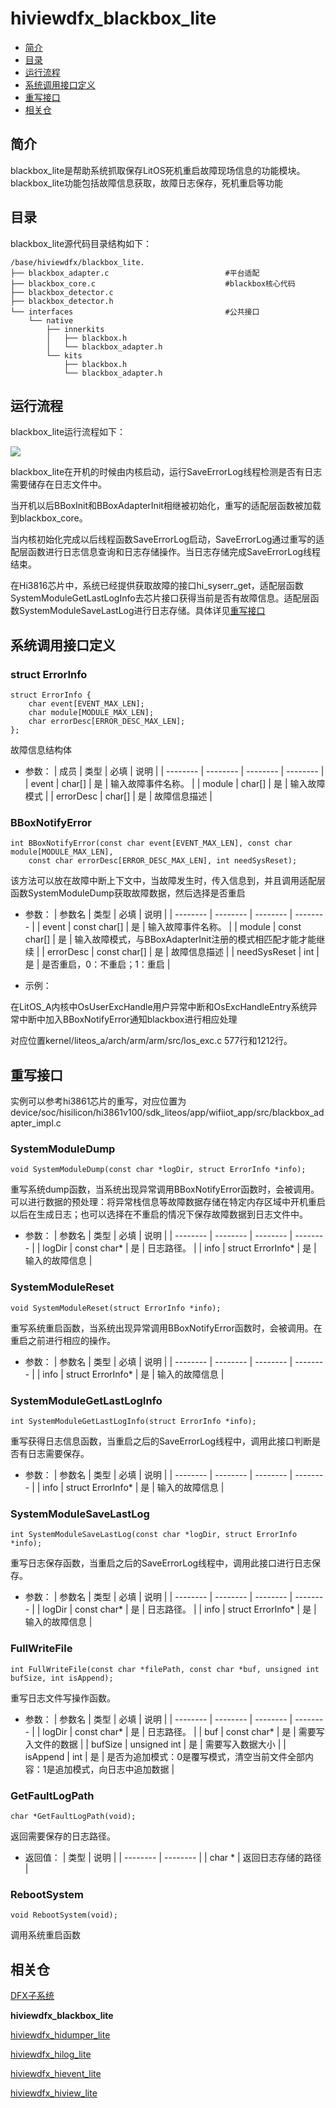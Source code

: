 # hiviewdfx_blackbox_lite

-   [简介](#简介)
-   [目录](#目录)
-   [运行流程](#运行流程)
-   [系统调用接口定义](#系统调用接口定义)
-   [重写接口](#重写接口)
-   [相关仓](#相关仓)

## 简介

blackbox_lite是帮助系统抓取保存LitOS死机重启故障现场信息的功能模块。
blackbox_lite功能包括故障信息获取，故障日志保存，死机重启等功能

## 目录

blackbox_lite源代码目录结构如下：

```
/base/hiviewdfx/blackbox_lite.
├── blackbox_adapter.c                          #平台适配
├── blackbox_core.c                             #blackbox核心代码
├── blackbox_detector.c
├── blackbox_detector.h
└── interfaces                                  #公共接口
    └── native
        ├── innerkits
        │   ├── blackbox.h
        │   └── blackbox_adapter.h
        └── kits
            ├── blackbox.h
            └── blackbox_adapter.h
```

## 运行流程

blackbox_lite运行流程如下：

![](figures/zh-cn_image_0000001644475773.png)

blackbox_lite在开机的时候由内核启动，运行SaveErrorLog线程检测是否有日志需要储存在日志文件中。

当开机以后BBoxInit和BBoxAdapterInit相继被初始化，重写的适配层函数被加载到blackbox_core。

当内核初始化完成以后线程函数SaveErrorLog启动，SaveErrorLog通过重写的适配层函数进行日志信息查询和日志存储操作。当日志存储完成SaveErrorLog线程结束。

在Hi3816芯片中，系统已经提供获取故障的接口hi_syserr_get，适配层函数SystemModuleGetLastLogInfo去芯片接口获得当前是否有故障信息。适配层函数SystemModuleSaveLastLog进行日志存储。具体详见[重写接口](#重写接口)

## 系统调用接口定义

### struct ErrorInfo

```
struct ErrorInfo {
    char event[EVENT_MAX_LEN];
    char module[MODULE_MAX_LEN];
    char errorDesc[ERROR_DESC_MAX_LEN];
};
```

故障信息结构体

- 参数：
  | 成员 | 类型 | 必填 | 说明 |
  | -------- | -------- | -------- | -------- |
  | event | char[] | 是 | 输入故障事件名称。 |
  | module | char[] | 是 | 输入故障模式 |
  | errorDesc | char[] | 是 | 故障信息描述 |

### BBoxNotifyError

```
int BBoxNotifyError(const char event[EVENT_MAX_LEN], const char module[MODULE_MAX_LEN],
    const char errorDesc[ERROR_DESC_MAX_LEN], int needSysReset);
```

该方法可以放在故障中断上下文中，当故障发生时，传入信息到，并且调用适配层函数SystemModuleDump获取故障数据，然后选择是否重启

- 参数：
  | 参数名 | 类型 | 必填 | 说明 |
  | -------- | -------- | -------- | -------- |
  | event | const char[] | 是 | 输入故障事件名称。 |
  | module | const char[] | 是 | 输入故障模式，与BBoxAdapterInit注册的模式相匹配才能才能继续 |
  | errorDesc | const char[] | 是 | 故障信息描述 |
  | needSysReset | int | 是 | 是否重启，0：不重启；1：重启 |

- 示例：

在LitOS_A内核中OsUserExcHandle用户异常中断和OsExcHandleEntry系统异常中断中加入BBoxNotifyError通知blackbox进行相应处理

对应位置kernel/liteos_a/arch/arm/arm/src/los_exc.c 577行和1212行。

## 重写接口

实例可以参考hi3861芯片的重写，对应位置为device/soc/hisilicon/hi3861v100/sdk_liteos/app/wifiiot_app/src/blackbox_adapter_impl.c

### SystemModuleDump

```
void SystemModuleDump(const char *logDir, struct ErrorInfo *info);
```

重写系统dump函数，当系统出现异常调用BBoxNotifyError函数时，会被调用。可以进行数据的预处理：将异常栈信息等故障数据存储在特定内存区域中开机重启以后在生成日志；也可以选择在不重启的情况下保存故障数据到日志文件中。

- 参数：
  | 参数名 | 类型 | 必填 | 说明 |
  | -------- | -------- | -------- | -------- |
  | logDir | const char* | 是 | 日志路径。 |
  | info | struct ErrorInfo* | 是 | 输入的故障信息 |

### SystemModuleReset

```
void SystemModuleReset(struct ErrorInfo *info);
```

重写系统重启函数，当系统出现异常调用BBoxNotifyError函数时，会被调用。在重启之前进行相应的操作。

- 参数：
  | 参数名 | 类型 | 必填 | 说明 |
  | -------- | -------- | -------- | -------- |
  | info | struct ErrorInfo* | 是 | 输入的故障信息 |

### SystemModuleGetLastLogInfo

```
int SystemModuleGetLastLogInfo(struct ErrorInfo *info);
```

重写获得日志信息函数，当重启之后的SaveErrorLog线程中，调用此接口判断是否有日志需要保存。

- 参数：
  | 参数名 | 类型 | 必填 | 说明 |
  | -------- | -------- | -------- | -------- |
  | info | struct ErrorInfo* | 是 | 输入的故障信息 |

### SystemModuleSaveLastLog

```
int SystemModuleSaveLastLog(const char *logDir, struct ErrorInfo *info);
```

重写日志保存函数，当重启之后的SaveErrorLog线程中，调用此接口进行日志保存。

- 参数：
  | 参数名 | 类型 | 必填 | 说明 |
  | -------- | -------- | -------- | -------- |
  | logDir | const char* | 是 | 日志路径。 |
  | info | struct ErrorInfo* | 是 | 输入的故障信息 |

### FullWriteFile

```
int FullWriteFile(const char *filePath, const char *buf, unsigned int bufSize, int isAppend);
```

重写日志文件写操作函数。

- 参数：
  | 参数名 | 类型 | 必填 | 说明 |
  | -------- | -------- | -------- | -------- |
  | logDir | const char* | 是 | 日志路径。 |
  | buf | const char* | 是 | 需要写入文件的数据 |
  | bufSize | unsigned int | 是 | 需要写入数据大小 |
  | isAppend | int | 是 | 是否为追加模式：0是覆写模式，清空当前文件全部内容：1是追加模式，向日志中追加数据 |

### GetFaultLogPath

```
char *GetFaultLogPath(void);
```

返回需要保存的日志路径。

- 返回值：
  | 类型 | 说明 |
  | -------- | -------- |
  | char * | 返回日志存储的路径 |

### RebootSystem

```
void RebootSystem(void); 
```

调用系统重启函数

## 相关仓

[DFX子系统](https://gitee.com/openharmony/docs/blob/master/zh-cn/readme/DFX%E5%AD%90%E7%B3%BB%E7%BB%9F.md)

**hiviewdfx\_blackbox\_lite**

[hiviewdfx\_hidumper\_lite](https://gitee.com/openharmony/hiviewdfx_hidumper_lite/blob/master/README_zh.md)

[hiviewdfx\_hilog\_lite](https://gitee.com/openharmony/hiviewdfx_hilog_lite/blob/master/README_zh.md)

[hiviewdfx\_hievent\_lite](https://gitee.com/openharmony/hiviewdfx_hievent_lite/blob/master/README_zh.md)

[hiviewdfx\_hiview\_lite](https://gitee.com/openharmony/hiviewdfx_hiview_lite/blob/master/README_zh.md)
